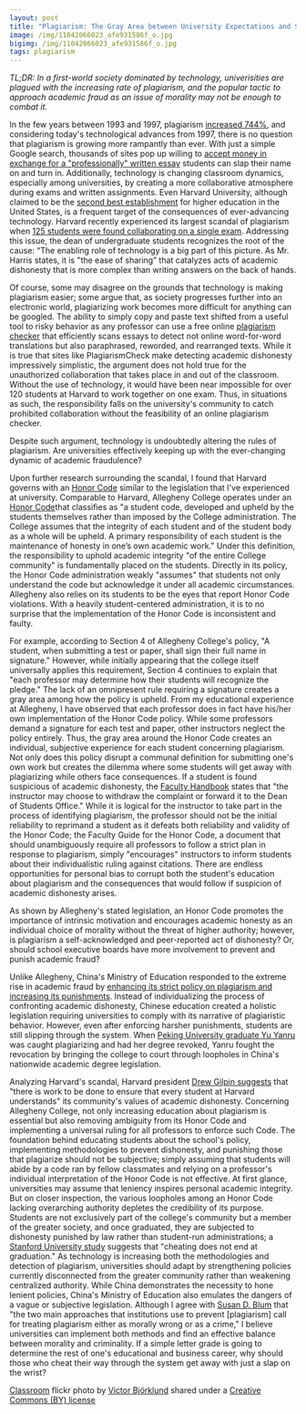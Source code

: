 ```yaml
---
layout: post
title: "Plagiarism: The Gray Area between University Expectations and Student Morality"
image: /img/11042066023_afe931586f_o.jpg  
bigimg: /img/11042066023_afe931586f_o.jpg 
tags: plagiarism
---
```

*TL;DR: In a first-world society dominated by technology, univerisities are plagued with the increasing rate of plagiarism, and the popular tactic to approach academic fraud as an issue of morality may not be enough to combat it.*

In the few years between 1993 and 1997, plagiarism [increased 744%](https://www.checkforplagiarism.net/cyber-plagiarism), and considering today's technological advances from 1997, there is no question that plagiarism is growing more rampantly than ever. With just a simple Google search, thousands of sites pop up willing to [accept money in exchange for a "professionally" written essay](https://www.freshessays.com/about-us.html) students can slap their name on and turn in. Additionally, technology is changing classroom dynamics, especially among universities, by creating a more collaborative atmosphere during exams and written assignments. Even Harvard University, although claimed to be the [second best establishment](https://www.usnews.com/best-colleges/harvard-university-2155) for higher education in the United States, is a frequent target of the consequences of ever-advancing technology. Harvard recently experienced its largest scandal of plagiarism when [125 students were found collaborating on a single exam](http://www.nytimes.com/2012/08/31/education/harvard-says-125-students-may-have-cheated-on-exam.html). Addressing this issue, the dean of undergraduate students recognizes the root of the cause: “The enabling role of technology is a big part of this picture. As Mr. Harris states, it is "the ease of sharing” that catalyzes acts of academic dishonesty that is more complex than writing answers on the back of hands.

Of course, some may disagree on the grounds that technology is making plagiarism easier; some argue that, as society progresses further into an electronic world, plagiarizing work becomes more difficult for anything can be googled. The ability to simply copy and paste text shifted from a useful tool to risky behavior as any professor can use a free online [plagiarism checker](https://plagiarismcheck.org/how-it-works/) that efficiently scans essays to detect not online word-for-word translations but also paraphrased, reworded, and rearranged texts. While it is true that sites like PlagiarismCheck make detecting academic dishonesty impressively simplistic, the argument does not hold true for the unauthorized collaboration that takes place in and out of the classroom. Without the use of technology, it would have been near impossible for over 120 students at Harvard to work together on one exam. Thus, in situations as such, the responsibility falls on the university's community to catch prohibited collaboration without the feasibility of an online plagiarism checker.  

Despite such argument, technology is undoubtedly altering the rules of plagiarism. Are universities effectively keeping up with the ever-changing dynamic of academic fraudulence?

Upon further research surrounding the scandal, I found that Harvard governs with an [Honor Code](http://honor.fas.harvard.edu/honor-code) similar to the legislation that I've experienced at university. Comparable to Harvard, Allegheny College operates under an [Honor Code](http://sites.allegheny.edu/deanofstudents/student-conduct-system/academic-conduct/honor-code/ )that classifies as "a student code, developed and upheld by the students themselves rather than imposed by the College administration. The College assumes that the integrity of each student and of the student body as a whole will be upheld. A primary responsibility of each student is the maintenance of honesty in one’s own academic work." Under this definition, the responsibility to uphold academic integrity "of the entire College community" is fundamentally placed on the students. Directly in its policy, the Honor Code administration weakly "assumes" that students not only understand the code but acknowledge it under all academic circumstances. Allegheny also relies on its students to be the eyes that report Honor Code violations. With a heavily student-centered administration, it is to no surprise that the implementation of the Honor Code is inconsistent and faulty.

For example, according to Section 4 of Allegheny College's policy, "A student, when submitting a test or paper, shall sign their full name in signature." However, while initially appearing that the college itself universally applies this requirement, Section 4 continues to explain that "each professor may determine how their students will recognize the pledge." The lack of an omnipresent rule requiring a signature creates a gray area among how the policy is upheld. From my educational experience at Allegheny, I have observed that each professor does in fact have his/her own implementation of the Honor Code policy. While some professors demand a signature for each test and paper, other instructors neglect the policy entirely. Thus, the gray area around the Honor Code creates an individual, subjective experience for each student concerning plagiarism. Not only does this policy disrupt a communal definition for submitting one's own work but creates the dilemma where some students will get away with plagiarizing while others face consequences. If a student is found suspicious of academic dishonesty, the [Faculty Handbook](http://sites.allegheny.edu/deanofstudents/faculty-guide-to-the-honor-code/) states that "the instructor may choose to withdraw the complaint or forward it to the Dean of Students Office." While it is logical for the instructor to take part in the process of identifying plagiarism, the professor should not be the initial reliability to reprimand a student as it defeats both reliability and validity of the Honor Code; the Faculty Guide for the Honor Code, a document that should unambiguously require all professors to follow a strict plan in response to plagiarism, simply "encourages" instructors to inform students about their individualistic ruling against citations. There are endless opportunities for personal bias to corrupt both the student's education about plagiarism and the consequences that would follow if suspicion of academic dishonesty arises.

As shown by Allegheny's stated legislation, an Honor Code promotes the importance of intrinsic motivation and encourages academic honesty as an individual choice of morality without the threat of higher authority; however, is plagiarism a self-acknowledged and peer-reported act of dishonesty? Or, should school executive boards have more involvement to prevent and punish academic fraud?

Unlike Allegheny, China's Ministry of Education responded to the extreme rise in academic fraud by [enhancing its strict policy on plagiarism and increasing its punishments](http://www.ibtimes.com/china-cracks-down-academic-fraud-990422). Instead of individualizing the process of confronting academic dishonesty, Chinese education created a holistic legislation requiring universities to comply with its narrative of plagiaristic behavior. However, even after enforcing harsher punishments, students are still slipping through the system. When [Peking University graduate Yu Yanru](http://www.scmp.com/news/china/society/article/1867815/chinese-phd-scholar-accused-plagiarism-takes-peking-university) was caught plagiarizing and had her degree revoked, Yanru fought the revocation by bringing the college to court through loopholes in China's nationwide academic degree legislation. 

Analyzing Harvard's scandal, Harvard president [Drew Gilpin suggests](http://news.harvard.edu/gazette/story/2012/08/college-announces-investigation/) that "there is work to be done to ensure that every student at Harvard understands" its community's values of academic dishonesty. Concerning Allegheny College, not only increasing education about plagiarism is essential but also removing ambiguity from its Honor Code and implementing a universal ruling for all professors to enforce such Code. The foundation behind educating students about the school's policy, implementing methodologies to prevent dishonesty, and punishing those that plagiarize should not be subjective; simply assuming that students will abide by a code ran by fellow classmates and relying on a professor's individual interpretation of the Honor Code is not effective. At first glance, universities may assume that leniency inspires personal academic integrity. But on closer inspection, the various loopholes among an Honor Code lacking overarching authority depletes the credibility of its purpose. Students are not exclusively part of the college's community but a member of the greater society, and once graduated, they are subjected to dishonesty punished by law rather than student-run administrations; a [Stanford University study](https://web.stanford.edu/class/engr110/cheating.html) suggests that "cheating does not end at graduation." As technology is increasing both the methodologies and detection of plagiarism, universities should adapt by strengthening policies currently disconnected from the greater community rather than weakening centralized authority. While China demonstrates the necessity to hone lenient policies, China's Ministry of Education also emulates the dangers of a vague or subjective legislation. Although I agree with [Susan D. Blum](http://www.chronicle.com/article/Academic-IntegrityStudent/32323) that "the two main approaches that institutions use to prevent [plagiarism] call for treating plagiarism either as morally wrong or as a crime," I believe universities can implement both methods and find an effective balance between morality and criminality. If a simple letter grade is going to determine the rest of one's educational and business career, why should those who cheat their way through the system get away with just a slap on the wrist?

<a title="Classroom" href="https://flickr.com/photos/victorbjorklund/11042066023">Classroom</a> flickr photo by <a href="https://flickr.com/people/victorbjorklund">Victor Björklund</a> shared under a <a href="https://creativecommons.org/licenses/by/2.0/">Creative Commons (BY) license</a> 
